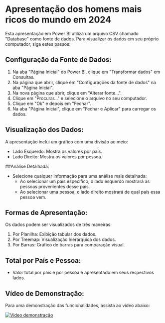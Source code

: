 # Apresentação dos homens mais ricos do mundo em 2024
Esta apresentação em Power BI utiliza um arquivo CSV chamado "Database" como fonte de dados. Para visualizar os dados em seu próprio computador, siga estes passos:

## Configuração da Fonte de Dados:
1. Na aba "Página Inicial" do Power BI, clique em "Transformar dados" em Consultas.
2. Na página que abrir, clique em "Configurações da fonte de dados" na aba "Página Inicial".
3. Na nova página que abrir, clique em "Alterar fonte...".
4. Clique em "Procurar..." e selecione o arquivo no seu computador.
5. Clique em "Ok" e depois em "Fechar".
6. Na aba "Página Inicial", clique em "Fechar e Aplicar" para carregar os dados.

## Visualização dos Dados:
A apresentação inclui um gráfico com uma divisão ao meio:
+ Lado Esquerdo: Mostra os valores por país.
+ Lado Direito: Mostra os valores por pessoa.

##Análise Detalhada:
+ Selecione qualquer informação para uma análise mais detalhada:
  + Ao selecionar um país específico, o lado esquerdo mostrará as pessoas provenientes desse país.
  + Ao selecionar uma pessoa, o lado direito mostrará de qual país essa pessoa vem.

## Formas de Apresentação:
Os dados podem ser visualizados de três maneiras:
1. Por Planilha: Exibição tabular dos dados.
2. Por Treemap: Visualização hierárquica dos dados.
3. Por Barras: Gráfico de barras para comparação visual.

## Total por País e Pessoa:
+ Valor total por país e por pessoa é apresentado em seus respectivos lados.

## Vídeo de Demonstração:
Para uma demonstração das funcionalidades, assista ao vídeo abaixo:

[![Video demonstração](https://img.youtube.com/vi/Uej1L3YST8Y/0.jpg)](https://www.youtube.com/watch?v=Uej1L3YST8Y)
